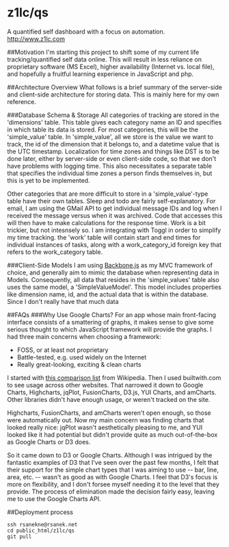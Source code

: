z1lc/qs
=======

A quantified self dashboard with a focus on automation. http://www.z1lc.com

##Motivation
I'm starting this project to shift some of my current life tracking/quantified self data online. This will result in 
less reliance on proprietary software (MS Excel), higher availability (Internet vs. local file), 
and hopefully a fruitful learning experience in JavaScript and php.

##Architecture Overview
What follows is a brief summary of the server-side and client-side architecture for storing data. This is mainly here
 for my own reference.

###Database Schema & Storage
All categories of tracking are stored in the 'dimensions' table. This table gives each category name an ID and 
specifies in which table its data is stored. For most categories, this will be the 'simple_value' table. In 
'simple_value', all we store is the value we want to track, the id of the dimension that it belongs to, 
and a datetime value that is the UTC timestamp. Localization for time zones and things like DST is to be done later, 
either by server-side or even client-side code, so that we don't have problems with logging time. This also 
necessitates a separate table that specifies the individual time zones a person finds themselves in, 
but this is yet to be implemented.

Other categories that are more difficult to store in a 'simple_value'-type table have their own tables. Sleep and 
todo are fairly self-explanatory. For email, I am using the GMail API to get individual message IDs and log when I 
received the message versus when it was archived. Code that accesses this will then have to make calculations for the
response time. Work is a bit trickier, but not intesnsely so. I am integrating with Toggl in order to simplify my 
time tracking. the 'work' table will contain start and end times for individual instances of tasks, 
along with a work_category_id foreign key that refers to the work_category table. 
 
###Client-Side Models
I am using [Backbone.js](http://backbonejs.org/) as my MVC framework of choice, 
and generally aim to mimic the database when representing data in Models. Consequently, 
all data that resides in the 'simple_values' table also uses the same model, a 'SimpleValueModel'. This model 
includes properties like dimension name, id, and the actual data that is within the database. Since I don't really 
have that much data

##FAQs
###Why Use Google Charts?
For an app whose main front-facing interface consists of a smattering of graphs, it makes sense to give some serious 
thought to which JavaScript framework will provide the graphs. I had three main concerns when choosing a framework:
 * FOSS, or at least not proprietary
 * Battle-tested, e.g. used widely on the Internet
 * Really great-looking, exciting & clean charts

I started with [this comparison list](https://en.wikipedia.org/wiki/Comparison_of_JavaScript_charting_frameworks) 
from Wikipedia. Then I used builtwith.com to see usage across other websites. That narrowed it down to Google Charts,
Highcharts, jqPlot, FusionCharts, D3.js, YUI Charts, and amCharts. Other libraries didn't have enough usage, 
or weren't tracked on the site.

Highcharts, FusionCharts, and amCharts weren't open enough, so those were automatically out. Now my main concern was
finding charts that looked really nice: jqPlot wasn't aesthetically pleasing to me, 
and YUI looked like it had potential but didn't provide quite as much out-of-the-box as Google Charts or D3 does.

So it came down to D3 or Google Charts. Although I was intrigued by the fantastic examples of D3 that I've seen over
the past few months, I felt that their support for the simple chart types that I was aiming to use -- bar, line, 
area, etc. -- wasn't as good as with Google Charts. I feel that D3's focus is more on flexibility, 
and I don't forsee myself needing it to the level that they provide. The process of elimination made the decision 
fairly easy, leaving me to use the Google Charts API.

##Deployment process
```
ssh rsanekne@rsanek.net
cd public_html/z1lc/qs
git pull
```